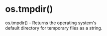 # os.tmpdir()

os.tmpdir() - Returns the operating system's  
default directory for temporary files as a string.  
